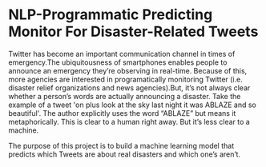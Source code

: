 # NLP-Programmatic Predicting Monitor For Disaster-Related Tweets 
Twitter has become an important communication channel in times of emergency.The ubiquitousness of smartphones enables people to announce an emergency they’re observing in real-time. Because of this, more agencies are interested in programatically monitoring Twitter (i.e. disaster relief organizations and news agencies).But, it’s not always clear whether a person’s words are actually announcing a disaster. Take the example of a tweet 'on plus look at the sky last night it was ABLAZE and so beautiful'. The author explicitly uses the word “ABLAZE” but means it metaphorically. This is clear to a human right away. But it’s less clear to a machine.

The purpose of this project is to build a machine learning model that predicts which Tweets are about real disasters and which one’s aren’t.
